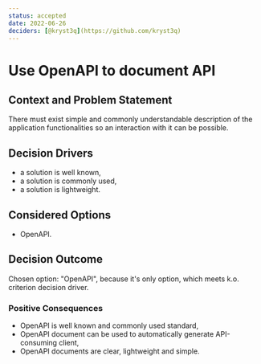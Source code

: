 ```yaml
---
status: accepted
date: 2022-06-26
deciders: [@kryst3q](https://github.com/kryst3q)
---
```

# Use OpenAPI to document API

## Context and Problem Statement

There must exist simple and commonly understandable description of the application functionalities so an interaction with it can be possible.

## Decision Drivers

* a solution is well known,
* a solution is commonly used,
* a solution is lightweight.

## Considered Options

* OpenAPI.

## Decision Outcome

Chosen option: "OpenAPI", because
it's only option, which meets k.o. criterion decision driver.

### Positive Consequences

* OpenAPI is well known and commonly used standard,
* OpenAPI document can be used to automatically generate API-consuming client,
* OpenAPI documents are clear, lightweight and simple.
